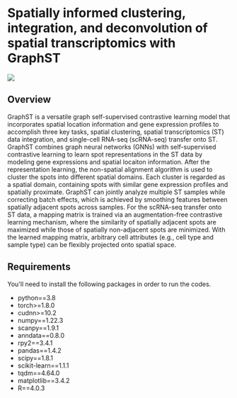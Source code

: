 # Spatially informed clustering, integration, and deconvolution of spatial transcriptomics with GraphST


![]([https://github.com/JinmiaoChenLab/GraphST/blob/main/GraphST.jpg](https://github.com/w2260584531/SpatialFusion-main/blob/main/model.png))

## Overview
GraphST is a versatile graph self-supervised contrastive learning model that incorporates spatial location information and gene expression profiles to accomplish three key tasks, spatial clustering, spatial transcriptomics (ST) data integration, and single-cell RNA-seq (scRNA-seq) transfer onto ST. GraphST combines graph neural networks (GNNs) with self-supervised contrastive learning to learn spot representations in the ST data by modeling gene expressions and spatial locaiton information. After the representation learning, the non-spatial alignment algorithm is used to cluster the spots into different spatial domains. Each cluster is regarded as a spatial domain, containing spots with similar gene expression profiles and spatially proximate. GraphST can jointly analyze multiple ST samples while correcting batch effects, which is achieved by smoothing features between spatially adjacent spots across samples. For the scRNA-seq transfer onto ST data, a mapping matrix is trained via an augmentation-free contrastive learning mechanism, where the similarity of spatially adjacent spots are maximized while those of spatially non-adjacent spots are minimized. With the learned mapping matrix, arbitrary cell attributes (e.g., cell type and sample type) can be flexibly projected onto spatial space.   

## Requirements
You'll need to install the following packages in order to run the codes.
* python==3.8
* torch>=1.8.0
* cudnn>=10.2
* numpy==1.22.3
* scanpy==1.9.1
* anndata==0.8.0
* rpy2==3.4.1
* pandas==1.4.2
* scipy==1.8.1
* scikit-learn==1.1.1
* tqdm==4.64.0
* matplotlib==3.4.2
* R==4.0.3


